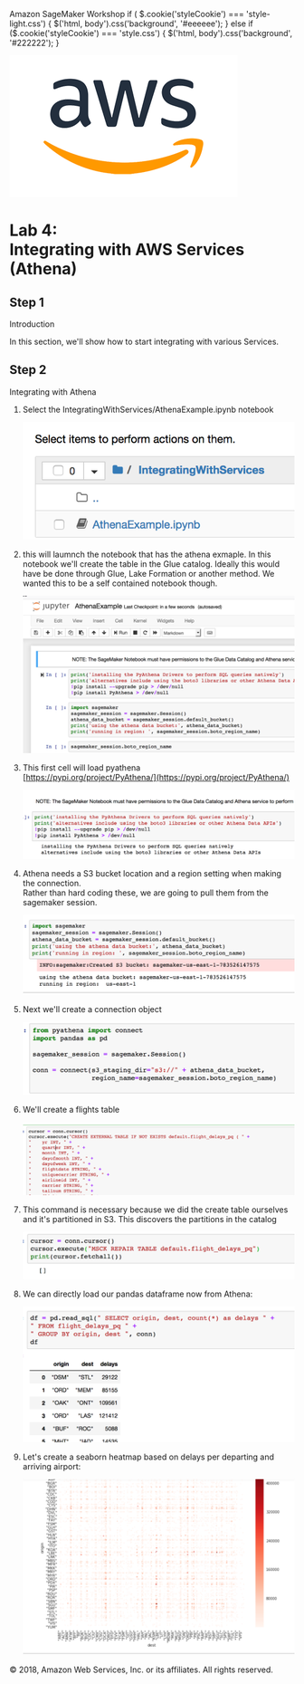   Amazon SageMaker Workshop                              if ( $.cookie('styleCookie') === 'style-light.css') { $('html, body').css('background', '#eeeeee'); } else if ($.cookie('styleCookie') === 'style.css') { $('html, body').css('background', '#222222'); }                     

![](images/aws_logo.png)

  Lab 4:  
Integrating with AWS Services (Athena)
=================================================

Step 1
------

Introduction

In this section, we'll show how to start integrating with various Services.

Step 2
------

Integrating with Athena

1.  Select the IntegratingWithServices/AthenaExample.ipynb notebook
    
    ![](images/lab3/pic1.png)
    
2.  this will laumnch the notebook that has the athena exmaple. In this notebook we'll create the table in the Glue catalog. Ideally this would have be done through Glue, Lake Formation or another method. We wanted this to be a self contained notebook though.
    
    ![](images/lab3/pic2.png)
    
3.  This first cell will load pyathena  
    [https://pypi.org/project/PyAthena/](https://pypi.org/project/PyAthena/)
    
    ![](images/lab3/pic3.png)
    
4.  Athena needs a S3 bucket location and a region setting when making the connection.  
    Rather than hard coding these, we are going to pull them from the sagemaker session.
    
    ![](images/lab3/pic4.png)
    
5.  Next we'll create a connection object
    
    ![](images/lab3/pic5.png)
    
6.  We'll create a flights table
    
    ![](images/lab3/pic6.png)
    
7.  This command is necessary because we did the create table ourselves and it's partitioned in S3. This discovers the partitions in the catalog
    
    ![](images/lab3/pic7.png)
    
8.  We can directly load our pandas dataframe now from Athena:
    
    ![](images/lab3/pic8.png)
    
9.  Let's create a seaborn heatmap based on delays per departing and arriving airport:
    
    ![](images/lab3/pic9.png)
    

© 2018, Amazon Web Services, Inc. or its affiliates. All rights reserved.

